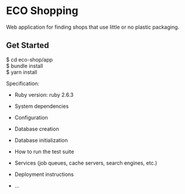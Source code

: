 # ECO Shopping

Web application for finding shops that use little or no plastic packaging.

## Get Started
$ cd eco-shop/app  
$ bundle install  
$  yarn install  

Specification:

* Ruby version:  ruby 2.6.3

* System dependencies

* Configuration

* Database creation

* Database initialization

* How to run the test suite

* Services (job queues, cache servers, search engines, etc.)

* Deployment instructions

* ...
